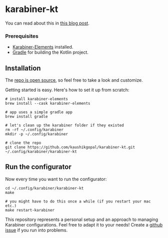 # karabiner-kt

You can read about this in [this blog post](https://kau.sh/blog/karabiner-kt).

### Prerequisites

* [Karabiner-Elements](https://karabiner-elements.pqrs.org/) installed.
* [Gradle](https://gradle.org/) for building the Kotlin project.

## Installation

The [repo is open source](https://github.com/kaushikgopal/karabiner-kt), so feel free to take a look
and customize.

Getting started is easy. Here's how to set it up from scratch:

```shell
# install karabiner-elements
brew install --cask karabiner-elements

# app uses a simple gradle app
brew install gradle

# let's clean up the karabiner folder if they existed
rm -rf ~/.config/karabiner
mkdir -p ~/.config/karabiner

# clone the repo
git clone https://github.com/kaushikgopal/karabiner-kt.git ~/.config/karabiner/karabiner-kt
```

## Run the configurator

Now every time you want to run the configurator:

```shell
cd ~/.config/karabiner/karabiner-kt
make

# you might have to do this once a while (if you restart your mac etc.)
make restart-karabiner
```

This repository represents a personal setup and an approach to managing Karabiner configurations.
Feel free to adapt it to your needs! Create a [github issue](https://github.com/kaushikgopal/karabiner-kt/issues) if you run into problems.